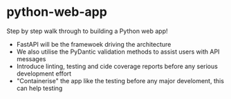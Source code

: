 # python-web-app
Step by step walk through to building a Python web app!

- FastAPI will be the framewoek driving the architecture
- We also utilise the PyDantic validation methods to assist users with API messages
- Introduce linting, testing and cide coverage reports before any serious development effort
- "Containerise" the app like the testing before any major develoment, this can help testing